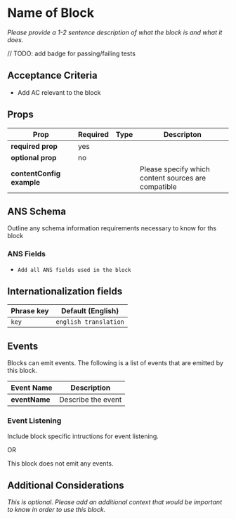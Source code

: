 # Name of Block

_Please provide a 1-2 sentence description of what the block is and what it does._

// TODO: add badge for passing/failing tests

## Acceptance Criteria

- Add AC relevant to the block

## Props

| **Prop**                  | **Required** | **Type** | **Descripton**                                      |
| ------------------------- | ------------ | -------- | --------------------------------------------------- |
| **required prop**         | yes          |          |                                                     |
| **optional prop**         | no           |          |                                                     |
| **contentConfig example** |              |          | Please specify which content sources are compatible |

## ANS Schema

Outline any schema information requirements necessary to know for ths block

### ANS Fields

- `Add all ANS fields used in the block`

## Internationalization fields

| Phrase key | Default (English)     |
| ---------- | --------------------- |
| `key`      | `english translation` |

## Events

Blocks can emit events. The following is a list of events that are emitted by this block.

| **Event Name** | **Description**    |
| -------------- | ------------------ |
| **eventName**  | Describe the event |

### Event Listening

Include block specific intructions for event listening.

OR

This block does not emit any events.

## Additional Considerations

_This is optional. Please add an additional context that would be important to know in order to use this block._
